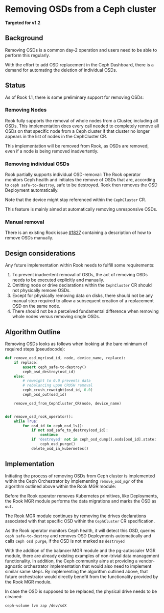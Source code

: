# Removing OSDs from a Ceph cluster

**Targeted for v1.2**

## Background

Removing OSDs is a common day-2 operation and users need to be able to perform
this regularly.

With the effort to add OSD replacement in the Ceph Dashboard, there is a demand
for automating the deletion of individual OSDs.

## Status

As of Rook 1.1, there is some preliminary support for removing OSDs:

### Removing Nodes

Rook fully supports the removal of whole nodes from a Cluster, including all
OSDs. This implementation does every call needed to completely remove all OSDs
on that specific node from a Ceph cluster if that cluster no longer appears in
the list of nodes in the CephCluster CR.

This implementation will be removed from Rook, as OSDs are removed, even if a
node is being removed inadvertently.

### Removing individual OSDs

Rook partially supports individual OSD-removal: The Rook operator monitors Ceph
health and initiates the remove of OSDs that are, according to
`ceph safe-to-destroy`, safe to be destroyed. Rook then removes the OSD
Deployment automatically.

Note that the device might stay referenced within the `CephCluster` CR.

This feature is mainly aimed at automatically removing unresponsive OSDs.

### Manual removal

There is an existing Rook issue
[#1827](https://github.com/rook/rook/issues/1827) containing a description of
how to remove OSDs manually.

## Design considerations

Any future implementation within Rook needs to fulfill some requirements:

1. To prevent inadvertent removal of OSDs, the act of removing OSDs needs to be
   executed explicitly and manually.
2. Omitting node or drive declarations within the `CephCluster` CR should not
   physically remove OSDs.
3. Except for physically removing data on disks, there should not be any manual
   step required to allow a subsequent creation of a replacement OSD on the same
   node.
4. There should not be a perceived fundamental difference when removing whole
   nodes versus removing single OSDs.

## Algorithm Outline

Removing OSDs looks as follows when looking at the bare minimum of required
steps (pseudocode):

```python
def remove_osd_mgr(osd_id, node, device_name, replace):
    if replace:
        assert ceph_safe-to-destroy()
        ceph_osd_destroy(osd_id)
    else:
        # reweight to 0.0 prevents data
        # rebalancing upon CRUSH removal
        ceph_crush_reweight(osd_id, 0.0)
        ceph_osd_out(osd_id)

    remove_osd_from_CephCluster_CR(node, device_name)


def remove_osd_rook_operator():
    while True:
        for osd_id in ceph_osd_ls():
            if not osd_safe_to_destroy(osd_id):
                continue
            if 'destroyed' not in ceph_osd_dump().osds[osd_id].state:
                ceph_osd_purge()
            delete_osd_in_kubernetes()
```

## Implementation

Initiating the process of removing OSDs from Ceph cluster is implemented within
the Ceph Orchestrator by implementing `remove_osd_mgr` of the algorithm outlined
above within the Rook MGR module:

Before the Rook operator removes Kubernetes primitives, like Deployments, the
Rook MGR module performs the data migrations and marks the OSD as `out`.

The Rook MGR module continues by removing the drives declarations associated
with that specific OSD within the `CephCluster` CR specification.

As the Rook operator monitors Ceph health, it will detect this OSD, queries
`ceph safe-to-destroy` and removes OSD Deployments automatically and calls
`ceph osd purge`, if the OSD is not marked as `destroyed`

With the addition of the balancer MGR module and the pg-autoscaler MGR module,
there are already existing examples of non-trivial data management
functionality. In addition, the Ceph community aims at providing a
vendor-agnostic orchestrator implementation that would also need to implement
similar same steps. By implementing the algorithm outlined above, that future
orchestrator would directly benefit from the functionality provided by the Rook
MGR module.

In case the OSD is supposed to be replaced, the physical drive needs to be
cleaned:

```
ceph-volume lvm zap /dev/sdX
```
